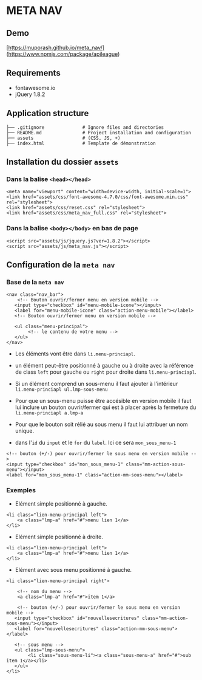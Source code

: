 # META NAV

## Demo
[https://muporash.github.io/meta_nav/]
(https://www.npmjs.com/package/apileague)

## Requirements

- fontawesome.io
- jQuery 1.8.2

## Application structure

```
├── .gitignore              # Ignore files and directories
├── README.md               # Project installation and configuration
├── assets                  # (CSS, JS, +)
├── index.html              # Template de démonstration
```

## Installation du dossier `assets`

### Dans la balise `<head></head>`

```
<meta name="viewport" content="width=device-width, initial-scale=1">
<link href="assets/css/font-awesome-4.7.0/css/font-awesome.min.css" rel="stylesheet">
<link href="assets/css/reset.css" rel="stylesheet">
<link href="assets/css/meta_nav_full.css" rel="stylesheet">
```

### Dans la balise `<body></body>` en bas de page 

```
<script src="assets/js/jquery.js?ver=1.8.2"></script>
<script src="assets/js/meta_nav.js"></script>
```

## Configuration de la `meta nav`

### Base de la `meta nav`
```
<nav class="nav_bar">
	<!-- Bouton ouvrir/fermer menu en version mobile -->
   <input type="checkbox" id="menu-mobile-icone"></input>
   <label for="menu-mobile-icone" class="action-menu-mobile"></label>
   <!-- Bouton ouvrir/fermer menu en version mobile -->
 
   <ul class="menu-principal">
   		<!-- le contenu de votre menu -->
   </ul>
</nav>
```

* Les éléments vont être dans `li.menu-princiapl`.
* un élément peut-être positionné à gauche ou à droite avec la référence de class `left` pour gauche ou `right` pour droite dans `li.menu-princiapl`.
* Si un élément comprend un sous-menu il faut ajouter à l'intérieur `li.menu-princiapl ul.lmp-sous-menu`

* Pour que un sous-menu puisse être accésible en version mobile il faut lui inclure un bouton ouvrir/fermer qui est à placer après la fermeture du `li.menu-princiapl a.lmp-a`
* Pour que le bouton soit rélié au sous menu il faut lui attribuer un nom unique.
* dans l'`id` du `input` et le `for` du `label`. Ici ce sera `mon_sous_menu-1`

```
<!-- bouton (+/-) pour ouvrir/fermer le sous menu en version mobile -->
<input type="checkbox" id="mon_sous_menu-1" class="mm-action-sous-menu"></input>
<label for="mon_sous_menu-1" class="action-mm-sous-menu"></label>
```

### Exemples 

* Elément simple positionné à gauche.

```
<li class="lien-menu-principal left">
	<a class="lmp-a" href="#">menu lien 1</a>
</li>
```

* Elément simple positionné à droite.

```
<li class="lien-menu-principal left">
	<a class="lmp-a" href="#">menu lien 1</a>
</li>
```

* Elément avec sous menu positionné à gauche.

```
<li class="lien-menu-principal right">
	
	<!-- nom du menu -->
	<a class="lmp-a" href="#">item 1</a>
	
	<!-- bouton (+/-) pour ouvrir/fermer le sous menu en version mobile -->
   <input type="checkbox" id="nouvellesecritures" class="mm-action-sous-menu"></input>
   <label for="nouvellesecritures" class="action-mm-sous-menu"></label>
   
   <!-- sous menu -->
   <ul class="lmp-sous-menu">
   		<li class="sous-menu-li"><a class="sous-menu-a" href="#">sub item 1</a></li>
   </ul>
</li>
```